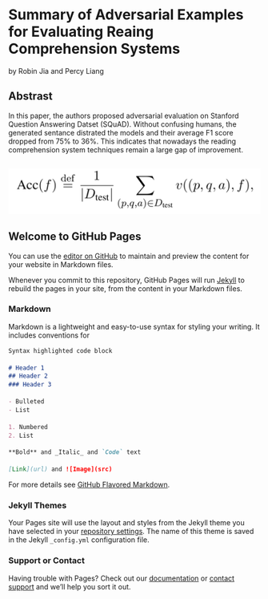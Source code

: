 # Summary of Adversarial Examples for Evaluating Reaing Comprehension Systems
 by Robin Jia and Percy Liang

## Abstrast
In this paper, the authors proposed adversarial evaluation on Stanford Question Answering Datset (SQuAD). Without confusing humans, the generated sentance distrated the models and their average F1 score dropped from 75% to 36%. This indicates that nowadays
the reading comprehension system techniques remain a large gap of improvement.
## 
![Image](https://github.com/mandyfu84/CS269_PaperSummary/blob/master/1.png)

## Welcome to GitHub Pages

You can use the [editor on GitHub](https://github.com/mandyfu84/CS269_PaperSummary/edit/master/index.md) to maintain and preview the content for your website in Markdown files.

Whenever you commit to this repository, GitHub Pages will run [Jekyll](https://jekyllrb.com/) to rebuild the pages in your site, from the content in your Markdown files.

### Markdown

Markdown is a lightweight and easy-to-use syntax for styling your writing. It includes conventions for

```markdown
Syntax highlighted code block

# Header 1
## Header 2
### Header 3

- Bulleted
- List

1. Numbered
2. List

**Bold** and _Italic_ and `Code` text

[Link](url) and ![Image](src)
```

For more details see [GitHub Flavored Markdown](https://guides.github.com/features/mastering-markdown/).

### Jekyll Themes

Your Pages site will use the layout and styles from the Jekyll theme you have selected in your [repository settings](https://github.com/mandyfu84/CS269_PaperSummary/settings). The name of this theme is saved in the Jekyll `_config.yml` configuration file.

### Support or Contact

Having trouble with Pages? Check out our [documentation](https://help.github.com/categories/github-pages-basics/) or [contact support](https://github.com/contact) and we’ll help you sort it out.
